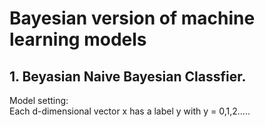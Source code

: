 # Bayesian version of machine learning models 

## 1. Beyasian Naive Bayesian Classfier.
Model setting: <br>
Each d-dimensional vector x has a label y with y = 0,1,2..... 
